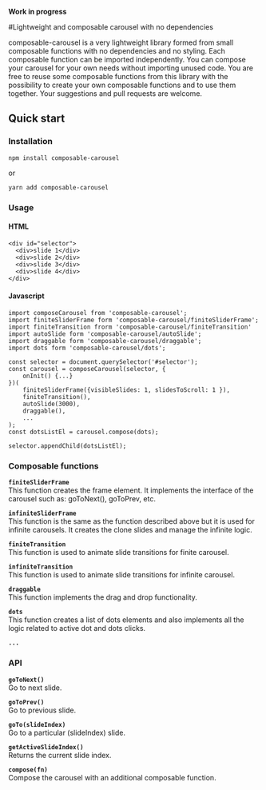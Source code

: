 **Work in progress**

#Lightweight and composable carousel with no dependencies

composable-carousel is a very lightweight library formed from small composable functions with no dependencies and no styling. Each composable function can be imported independently. You can compose your carousel for your own needs without importing unused code. You are free to reuse some composable functions from this library with the possibility to create your own composable functions and to use them together. Your suggestions and pull requests are welcome.

## Quick start

### Installation

```
npm install composable-carousel
```
or
```
yarn add composable-carousel
```

### Usage

#### HTML

```
<div id="selector">
  <div>slide 1</div>
  <div>slide 2</div>
  <div>slide 3</div>
  <div>slide 4</div>
</div>
```

#### Javascript

```
import composeCarousel from 'composable-carousel';
import finiteSliderFrame form 'composable-carousel/finiteSliderFrame';
import finiteTransition frorm 'composable-carousel/finiteTransition'
import autoSlide form 'composable-carousel/autoSlide';
import draggable form 'composable-carousel/draggable';
import dots form 'composable-carousel/dots';

const selector = document.querySelector('#selector');
const carousel = composeCarousel(selector, {
    onInit() {...}
})(
    finiteSliderFrame({visibleSlides: 1, slidesToScroll: 1 }),
    finiteTransition(),
    autoSlide(3000),
    draggable(),
    ...
);
const dotsListEl = carousel.compose(dots);

selector.appendChild(dotsListEl);
```

### Composable functions

**`finiteSliderFrame`** <br />
This function creates the frame element. It implements the interface of the carousel such as: goToNext(), goToPrev, etc.

**`infiniteSliderFrame`** <br />
This function is the same as the function described above but it is used for infinite carousels. It creates the clone slides and manage the infinite logic.

**`finiteTransition`** <br />
This function is used to animate slide transitions for finite carousel.

**`infiniteTransition`** <br />
This function is used to animate slide transitions for infinite carousel.

**`draggable`** <br />
This function implements the drag and drop functionality.

**`dots`** <br />
This function creates a list of dots elements and also implements all the logic related to active dot and dots clicks.

**`...`** <br />

### API

**`goToNext()`** <br />
Go to next slide.

**`goToPrev()`** <br />
Go to previous slide.

**`goTo(slideIndex)`** <br />
Go to a particular (slideIndex) slide.

**`getActiveSlideIndex()`** <br />
Returns the current slide index.

**`compose(fn)`** <br />
Compose the carousel with an additional composable function.